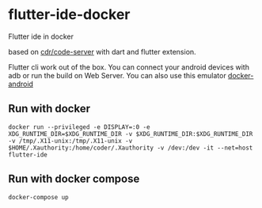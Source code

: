 # flutter-ide-docker
Flutter ide in docker

based on [cdr/code-server](https://github.com/cdr/code-server) with dart and flutter extension.

Flutter cli work out of the box. You can connect your android devices with adb or run the build on Web Server.
You can also use this emulator [docker-android](https://github.com/budtmo/docker-android) 

## Run with docker
```docker run --privileged -e DISPLAY=:0 -e XDG_RUNTIME_DIR=$XDG_RUNTIME_DIR -v $XDG_RUNTIME_DIR:$XDG_RUNTIME_DIR -v /tmp/.X11-unix:/tmp/.X11-unix -v $HOME/.Xauthority:/home/coder/.Xauthority -v /dev:/dev -it --net=host flutter-ide ```

## Run with docker compose

```docker-compose up```

